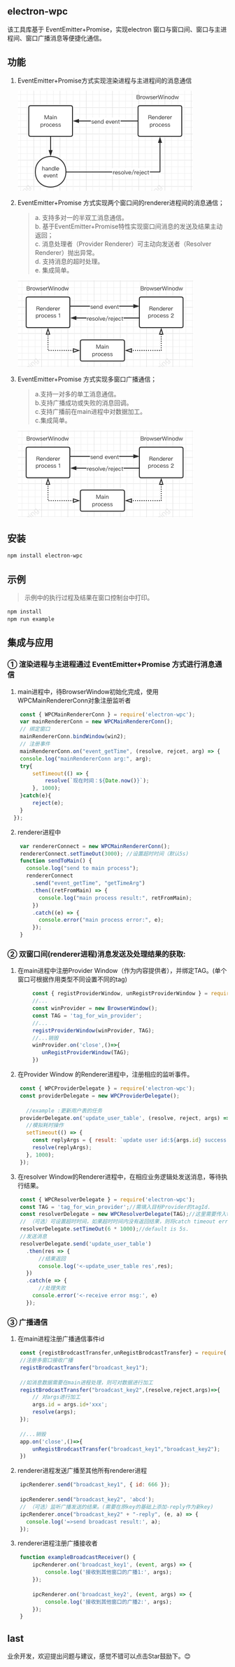 ## electron-wpc

该工具库基于 EventEmitter+Promise，实现electron 窗口与窗口间、窗口与主进程间、窗口广播消息等便捷化通信。

## 功能
1. EventEmitter+Promise方式实现渲染进程与主进程间的消息通信

    ![1](./img/1.png)

2. EventEmitter+Promise 方式实现两个窗口间的renderer进程间的消息通信；
   > a. 支持多对一的半双工消息通信。\
    b. 基于EventEmitter+Promise特性实现窗口间消息的发送及结果主动返回；\
    c. 消息处理者（Provider Renderer）可主动向发送者（Resolver Renderer）抛出异常。\
    d. 支持消息的超时处理。\
    e. 集成简单。

    ![2](./img/2.png)

3. EventEmitter+Promise 方式实现多窗口广播通信；
   > a.支持一对多的单工消息通信。\
    b.支持广播成功或失败的消息回调。\
    c.支持广播前在main进程中对数据加工。\
    c.集成简单。

    ![3](./img/2.png)

## 安装
```powershell
npm install electron-wpc
```

## 示例

> 示例中的执行过程及结果在窗口控制台中打印。

```powershell
npm install
npm run example
```

## 集成与应用

### ① 渲染进程与主进程通过 EventEmitter+Promise 方式进行消息通信

1. main进程中，待BrowserWindow初始化完成，使用WPCMainRendererConn对象注册监听者
```javascript
    const { WPCMainRendererConn } = require('electron-wpc');
    var mainRendererConn = new WPCMainRendererConn();
    // 绑定窗口
    mainRendererConn.bindWindow(win2);
    // 注册事件
    mainRendererConn.on("event_getTime", (resolve, rejcet, arg) => {
    console.log("mainRendererConn arg:", arg);
    try{
        setTimeout(() => {
            resolve(`现在时间：${Date.now()}`);
        }, 1000);
    }catch(e){
        reject(e);
    }
  });
```
2. renderer进程中

```javascript
    var rendererConnect = new WPCMainRendererConn();
    rendererConnect.setTimeOut(3000); //设置超时时间（默认5s)
    function sendToMain() {
      console.log("send to main process");
      rendererConnect
        .send("event_getTime", "getTimeArg")
        .then((retFromMain) => {
          console.log("main process result:", retFromMain);
        })
        .catch((e) => {
          console.error("main process error:", e);
        });
    }
```



### ② 双窗口间(renderer进程)消息发送及处理结果的获取:

1. 在main进程中注册Provider Window（作为内容提供者），并绑定TAG。(单个窗口可根据作用类型不同设置不同的tag)

```javascript
        const { registProviderWindow, unRegistProviderWindow } = require('electron-wpc');
        //...
        const winProvider = new BrowserWindow();
        const TAG = 'tag_for_win_provider';
        //...
        registProviderWindow(winProvider, TAG);
        //...销毁
        winProvider.on('close',()=>{
           unRegistProviderWindow(TAG); 
        })
```

2. 在Provider Window 的Renderer进程中，注册相应的监听事件。

```javascript
    const { WPCProviderDelegate } = require('electron-wpc');
    const providerDelegate = new WPCProviderDelegate();

      //example :更新用户表的任务
    providerDelegate.on('update_user_table', (resolve, reject, args) => {
      //模拟耗时操作
      setTimeout(() => {
        const replyArgs = { result: `update user id:${args.id} success!` };
        resolve(replyArgs);
      }, 1000);
    });

```

3. 在resolver Window的Renderer进程中，在相应业务逻辑处发送消息，等待执行结果。

```javascript
    const { WPCResolverDelegate } = require('electron-wpc');
    const TAG = 'tag_for_win_provider';//需填入目标Provider的tagId.
    const resolverDelegate = new WPCResolverDelegate(TAG);//这里需要传入tag以指定Provider
    // （可选）可设置超时时间，如果超时时间内没有返回结果，则将catch timeout error.
    resolverDelegate.setTimeOut(6 * 1000);//default is 5s.
    //发送消息
    resolverDelegate.send('update_user_table')
      .then(res => {
          //结果返回
          console.log('<-update_user_table res',res);
      })
      .catch(e => {
          //处理失败
        console.error('<-receive error msg:', e)
      });

```
### ③ 广播通信

1. 在main进程注册广播通信事件id

```javascript
    const {registBrodcastTransfer,unRegistBrodcastTransfer} = require('electron-wpc');
    //注册多窗口接收广播
    registBrodcastTransfer("broadcast_key1");

    //如消息数据需要在main进程处理，则可对数据进行加工
    registBrodcastTransfer("broadcast_key2",(resolve,reject,args)=>{
        // 对args进行加工
        args.id = args.id+'xxx';
        resolve(args);
    });

    //...销毁
    app.on('close',()=>{
        unRegistBrodcastTransfer("broadcast_key1","broadcast_key2"); 
    })
```

2. renderer进程发送广播至其他所有renderer进程
```javascript
    ipcRenderer.send("broadcast_key1", { id: 666 });

    ipcRenderer.send("broadcast_key2", 'abcd');
    // （可选）监听广播发送的结果。(需要在原key的基础上添加-reply作为新key)
    ipcRenderer.once("broadcast_key2" + "-reply", (e, a) => {
      console.log('=>send broadcast result:', a);
    });

```

3. renderer进程注册广播接收者
```javascript
    function exampleBroadcastReceiver() {
        ipcRenderer.on('broadcast_key1', (event, args) => {
            console.log('接收到其他窗口的广播1:', args);
        });

        ipcRenderer.on('broadcast_key2', (event, args) => {
            console.log('接收到其他窗口的广播2:', args);
        });
    }
```

## last
业余开发，欢迎提出问题与建议，感觉不错可以点击Star鼓励下。😊